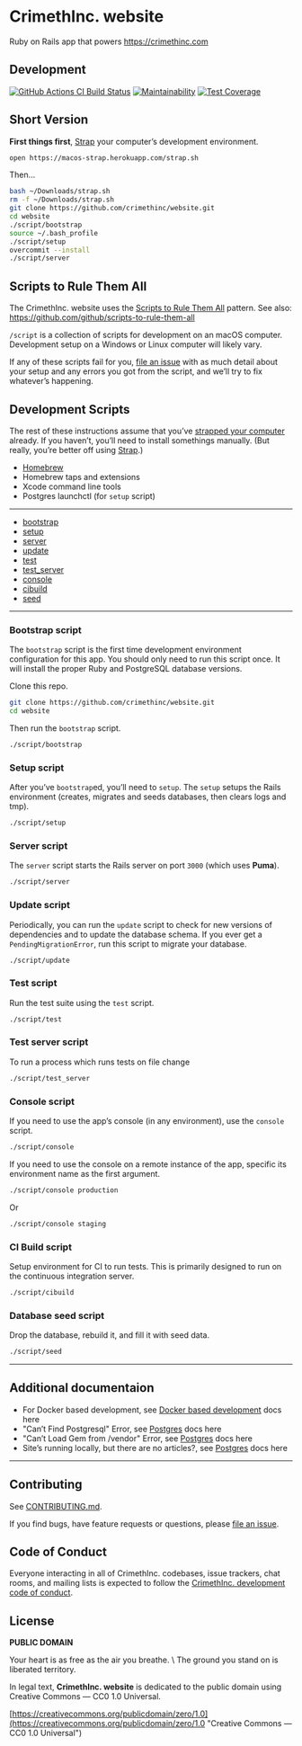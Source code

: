 # CrimethInc. website

Ruby on Rails app that powers https://crimethinc.com

## Development

[![GitHub Actions CI Build Status](https://github.com/crimethinc/website/workflows/Tests/badge.svg)](https://github.com/crimethinc/website/actions?workflow=Tests)
[![Maintainability](https://api.codeclimate.com/v1/badges/22ef4ea6475be7057b87/maintainability)](https://codeclimate.com/github/crimethinc/website/maintainability)
[![Test Coverage](https://api.codeclimate.com/v1/badges/22ef4ea6475be7057b87/test_coverage)](https://codeclimate.com/github/crimethinc/website/test_coverage)

## Short Version

**First things first**, [Strap](https://macos-strap.herokuapp.com) your computer’s development environment.

```sh
open https://macos-strap.herokuapp.com/strap.sh
```

Then…

```sh
bash ~/Downloads/strap.sh
rm -f ~/Downloads/strap.sh
git clone https://github.com/crimethinc/website.git
cd website
./script/bootstrap
source ~/.bash_profile
./script/setup
overcommit --install
./script/server
```

## Scripts to Rule Them All

The CrimethInc. website uses the [Scripts to Rule Them All](https://githubengineering.com/scripts-to-rule-them-all) pattern.
See also: https://github.com/github/scripts-to-rule-them-all

`/script` is a collection of scripts for development on an macOS computer.
Development setup on a Windows or Linux computer will likely vary.

If any of these scripts fail for you, [file an issue](https://github.com/crimethinc/website/issues)
with as much detail about your setup and any errors you got from the script, and we’ll try to fix whatever’s happening.

## Development Scripts

The rest of these instructions assume that you’ve [strapped your computer](https://macos-strap.herokuapp.com) already. If you haven’t, you’ll need to install somethings manually. (But really, you’re better off using [Strap](https://macos-strap.herokuapp.com).)

- [Homebrew](https://brew.sh)
- Homebrew taps and extensions
- Xcode command line tools
- Postgres launchctl (for `setup` script)

***

- [bootstrap](#bootstrap-script)
- [setup](#setup-script)
- [server](#server-script)
- [update](#update-script)
- [test](#test-script)
- [test_server](#test-server-script)
- [console](#console-script)
- [cibuild](#ci-build-script)
- [seed](#database-seed-script)

***

### Bootstrap script

The `bootstrap` script is the first time development environment configuration for this app.
You should only need to run this script once.
It will install the proper Ruby and PostgreSQL database versions.

Clone this repo.

```sh
git clone https://github.com/crimethinc/website.git
cd website
```

Then run the `bootstrap` script.

```sh
./script/bootstrap
```

### Setup script

After you’ve `bootstrap`ed, you’ll need to `setup`.
The `setup` setups the Rails environment (creates, migrates and seeds databases, then clears logs and tmp).

```sh
./script/setup
```

### Server script

The `server` script starts the Rails server on port `3000` (which uses **Puma**).

```sh
./script/server
```

### Update script

Periodically, you can run the `update` script to check for new versions of dependencies and to update the database schema. If you ever get a `PendingMigrationError`, run this script to migrate your database.

```sh
./script/update
```

### Test script

Run the test suite using the `test` script.

```sh
./script/test
```

### Test server script

To run a process which runs tests on file change

```sh
./script/test_server
```

### Console script

If you need to use the app’s console (in any environment), use the `console` script.

```sh
./script/console
```

If you need to use the console on a remote instance of the app, specific its environment name as the first argument.

```sh
./script/console production
```

Or

```sh
./script/console staging
```

### CI Build script

Setup environment for CI to run tests. This is primarily designed to run on the continuous integration server.

```sh
./script/cibuild
```

### Database seed script

Drop the database, rebuild it, and fill it with seed data.

```sh
./script/seed
```

---

## Additional documentaion

- For Docker based development, see [Docker based development](/blob/main/docs/docker.md) docs here
- "Can’t Find Postgresql" Error, see [Postgres](/blob/main/docs/docker.md) docs here
- "Can’t Load Gem from /vendor" Error, see [Postgres](/blob/main/docs/gem-vendor.md) docs here
- Site’s running locally, but there are no articles?, see [Postgres](/blob/main/docs/development-data.md) docs here

---

## Contributing

See [CONTRIBUTING.md](https://github.com/crimethinc/website/blob/main/CONTRIBUTING.md).

If you find bugs, have feature requests or questions, please
[file an issue](https://github.com/crimethinc/website/issues).

## Code of Conduct

Everyone interacting in all of CrimethInc. codebases, issue trackers, chat rooms, and mailing lists is expected to follow the
[CrimethInc. development code of conduct](https://github.com/crimethinc/website/blob/main/CODE_OF_CONDUCT.md).

## License

**PUBLIC DOMAIN**

Your heart is as free as the air you breathe. \\
The ground you stand on is liberated territory.

In legal text, **CrimethInc. website** is dedicated to the public domain
using Creative Commons — CC0 1.0 Universal.

[https://creativecommons.org/publicdomain/zero/1.0](https://creativecommons.org/publicdomain/zero/1.0 "Creative Commons — CC0 1.0 Universal")

